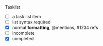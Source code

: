 Tasklist

- [ ] a task list item
- [ ] list syntax required
- [x] normal **formatting**, @mentions, #1234 refs
- [ ] incomplete
- [x] completed
